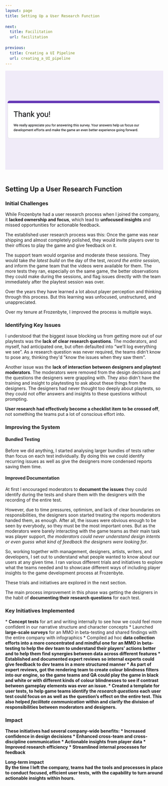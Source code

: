 ```yaml
---
layout: page
title: Setting Up a User Research Function

next:
  title: Facilitation
  url: facilitation

previous:
  title: Creating a UI Pipeline
  url: creating_a_UI_pipeline
---
```


<center><img src="assets/img/portfolio/user-research.png" alt="A thank you message people see after completing a Google Form" width=600 class="img-fluid"></center><br>

<div class="col-lg-12 text-center">
	<h2 class="section-heading text-uppercase"> Setting Up a User Research Function </h2>
</div>

<h3>Initial Challenges</h3>
While Frozenbyte had a user research process when I joined the company, it <b>lacked ownership and focus</b>, which lead to <b>unfocused insights</b> and missed opportunities for actionable feedback.

The established user research process was this:
Once the game was near shipping and almost completely polished, they would invite players over to their offices to play the game and give feedback on it.

The support team would organise and moderate these sessions. They would take <i>the latest build</i> on the day of the test, <i>record the entire session</i>, and inform the game team that the videos were available for them. The more tests they ran, especially on the same game, the better observations they could make during the sessions, and flag issues directly with the team immediately after the playtest session was over.

Over the years they have learned a lot about player perception and thinking through this process. But this learning was unfocused, unstructured, and unappreciated.

Over my tenure at Frozenbyte, I improved the process is multiple ways.

<h3>Identifying Key Issues</h3>
I understood that the biggest issue blocking us from getting more out of our playtests was the <b>lack of clear research questions</b>. The moderators, and myself, had anticipated one, but often defaulted into “we’ll log everything we see”. As a research question was never required, the teams didn’t know to pose any, thinking they'd "know the issues when they saw them".

Another issue was the <b>lack of interaction between designers and playtest moderators</b>. The moderators were removed from the design decisions and the questions the designers were grappling with. They also didn't have the training and insight to playtesting to ask about these things from the designers. The designers had never thought too deeply about playtests, so they could not offer answers and insights to these questions without prompting.

<b>User research had effectively become a checklist item to be crossed off</b>, not something the teams put a lot of conscious effort into.

<h3>Improving the System</h3>
<h4>Bundled Testing</h4>
Before we did anything, I started analysing larger bundles of tests rather than focus on each test individually. By doing this we could identify recurring issues as well as give the designers more condensed reports saving them time.

<h4>Improved Documentation</h4>
At first I encouraged moderators to <b>document the issues</b> they could identify during the tests and share them with the designers with the recording of the entire test.

However, due to time pressures, optimism, and lack of clear boundaries on responsibilities, the designers soon started treating the reports moderators handed them, as enough. After all, the issues were obvious enough to be seen by everybody, so they must be the most important ones. But as the moderators were barely interacting with the game teams as their main task was player support, <i>the moderators could never understand design intents or even guess what kind of feedback the designers were looking for</i>.

So, working together with management, designers, artists, writers, and developers, I set out to understand what people wanted to know about our users at any given time. I ran various different trials and initiatives to explore what the teams needed and to showcase different ways of including player insights to the game development process at Frozenbyte.

These trials and initiatives are explored in the next section.

The main process improvement in this phase was getting the designers in the habit of <b>documenting their research questions</b> for each test.

<h3>Key Initiatives Implemented</h3>
* <b>Concept tests</b> for art and writing internally to see how we could feel more confident in our narrative structure and character concepts
* Launched <b>large-scale surveys</b> for an MMO in beta-testing and shared findings with the entire company with infographics
* Compiled ad hoc <b>data collection<b/> efforts into a more concentrated and mindful one for an MMO in beta-testing to help the dev team to understand their players’ actions better and to help them find synergies between data across different features
* Established and documented <b>expert reviews</b> so internal experts could give feedback to dev teams in a more structured manner
* As part of expert reviews, got the rendering team to create <b>colour blindness filters</b> into our engine, so the game teams and QA could play the game in black and white or with different kinds of colour blindnesses to see if contrast between gameplay elements was ever an issue.
* Created a <b>template for user tests</b>, to help game teams identify the <i>research questions</i> each user test could focus on as well as the question’s effect on the entire test. This also helped <i>facilitate communication</i> within and clarify the division of responsibilities between moderators and designers.

<h3>Impact</h3>
These initiatives had several <b>company-wide benefits</b>:
* <b>Increased confidence in design decisions</b>
* <b>Enhanced</b> cross-team and cross-discipline <b>communication</b>
* <b>Actionable insights</b> from player data
* <b>Improved</b> research <b>efficiency</b>
* <b>Streamlined internal processes</b> for feedback

<b>Long-term impact</b><br />By the time I left the company, teams had the tools and processes in place to conduct <b>focused, efficient user tests</b>, with the capability to turn around <b>actionable insights within hours</b>.
